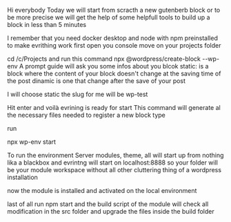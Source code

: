 Hi everybody
Today we will start from scracth a new gutenberb block
or to be more precise
we will get the help of some helpfull tools to build up a block in less than 5 minutes


I remember that you need docker desktop and node with npm preinstalled to make evrithing work
first
open you console
move on your projects folder

cd /c/Projects
and run this command
npx @wordpress/create-block --wp-env
A prompt guide will ask you some infos about you blcok
static: is a block where the content of your block doesn't change at the saving time of the post
dinamic is one that change after the save of your post



I will choose static
the slug for me will be wp-test

Hit enter 
and voilà evrining is ready for start
This command will generate al the necessary files needed to register a new block type

run

npx wp-env start

To run the environment
Server modules, theme, all will start up from nothing lika a blackbox
and evrintng will start on localhost:8888
so your folder will be your module workspace without all other cluttering thing of a wordpress installation



now the module is installed and activated on the local environment

last of all run 
npm start
and the build script of the module will check all modification in the src folder and upgrade the files inside the build folder